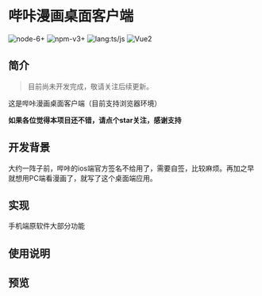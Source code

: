 # 哔咔漫画桌面客户端

![node-6+](https://img.shields.io/badge/Node-6.0.0%2B-green)
![npm-v3+](https://img.shields.io/badge/npm-3.0.0%2B-green)
![lang:ts/js](https://img.shields.io/badge/LANG-JS/TS-gold)
![Vue2](https://img.shields.io/badge/Vue-2.5.2-brightgreen)

## 简介
> 目前尚未开发完成，敬请关注后续更新。

这是哔咔漫画桌面客户端（目前支持浏览器环境）

**如果各位觉得本项目还不错，请点个star关注，感谢支持**

## 开发背景
大约一阵子前，哔咔的ios端官方签名不给用了，需要自签，比较麻烦。再加之早就想用PC端看漫画了，就写了这个桌面端应用。

## 实现
手机端原软件大部分功能
 
## 使用说明


## 预览